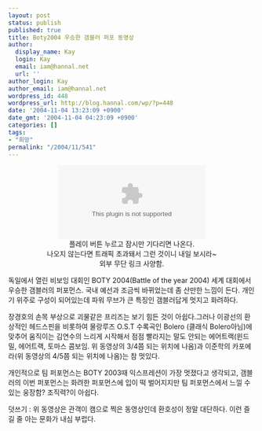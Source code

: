 ```yaml
---
layout: post
status: publish
published: true
title: Boty2004 우승한 갬블러 퍼포 동영상
author:
  display_name: Kay
  login: Kay
  email: iam@hannal.net
  url: ''
author_login: Kay
author_email: iam@hannal.net
wordpress_id: 448
wordpress_url: http://blog.hannal.com/wp/?p=448
date: '2004-11-04 13:23:09 +0900'
date_gmt: '2004-11-04 04:23:09 +0900'
categories: []
tags:
- "희망"
permalink: "/2004/11/541"
---
```

<p><center><embed src="mms://wm-002.cafe24.com/loathing/movie/showgambler.wmv" autostart="0" type="application/x-mplayer2"></embed><br />
플레이 버튼 누르고 잠시만 기다리면 나온다.<br />
나오지 않는다면 트래픽 초과돼서 그런 것이니 내일 보시라~<br />
외부 무단 링크 사양함.</center></p>
<p>독일에서 열린 비보잉 대회인 BOTY 2004(Battle of the year 2004) 세계 대회에서 우승한 갬블러의 퍼포먼스. 국내 예선과 조금씩 바뀌었는데 좀 산만한 느낌이 든다. 개인기 위주로 구성이 되어있는데 파워 무브가 큰 특징인 갬블러답게 멋지고 화려하다.</p>
<p>장경호의 손목 부상으로 괴물같은 프리즈는 보기 힘든 것이 아쉽다.그러나 이광선의 환상적인 헤드스핀을 비롯하여 물랑루즈 O.S.T 수록곡인 Bolero (클래식 Bolero아님)에 맞추어 움직이는 김연수의 느리게 시작해서 점점 빨라지는 말도 안되는 에어트랙(윈드밀, 에어트랙, 토마스 콤보임. 위 동영상의 3/4쯤 되는 위치에 나옴)과 이준학의 카포에라(위 동영상의 4/5쯤 되는 위치에 나옴)는 참 멋있다.</p>
<p>개인적으로 팀 퍼포먼스는 BOTY 2003때 익스프레션이 가장 멋졌다고 생각되고, 갬블러의 이번 퍼포먼스는 화려한 퍼포먼스에 입이 떡 벌어지지만 팀 퍼포먼스에서 느낄 수 있는 웅장함? 조직력?이 아쉽다.</p>
<p>덧쓰기 : 위 동영상은 관객이 캠으로 찍은 동영상인데 환호성이 정말 대단하다. 이런 즐길 줄 아는 문화가 내심 부럽다.</p>
